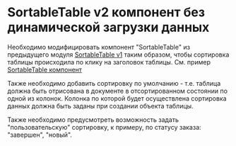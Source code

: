 # SortableTable v2 компонент без динамической загрузки данных

Необходимо модифицировать компонент "SortableTable" из предыдущего 
модуля [SortableTable v1](taskbook:dom-document-loading/sortable-table-v1) таким образом, 
чтобы сортировка таблицы происходила по клику на заголовок таблицы.
См. пример [SortableTable компонент](https://glitch.com/edit/#!/aromatic-substantial-jump) 

Также необходимо добавить сортировку по умолчанию - т.е. таблица должна быть отрисована в документе в отсортированном
состоянии по одной из колонок. Колонка по которой будет осуществлена сортировка данных должна быть заданы при создании
объекта таблицы. 

Также необходимо предусмотреть возможность задать "пользовательскую" сортировку, к примеру, 
по статусу заказа: "завершен", "новый". 
